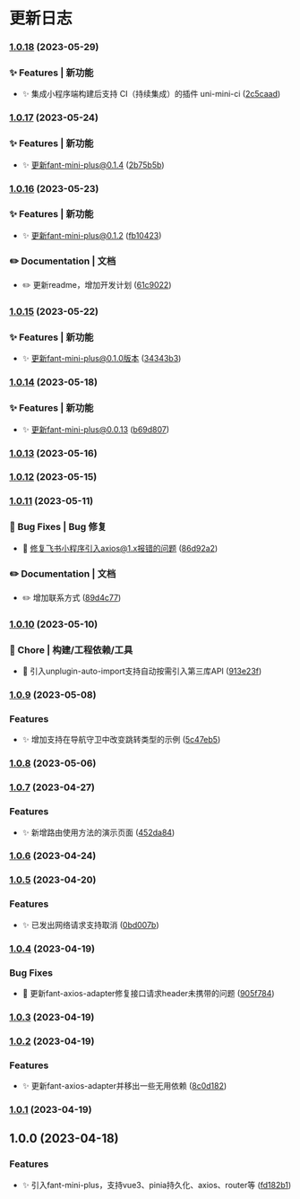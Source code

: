 # 更新日志 


### [1.0.18](https://gitee.com/fant-mini/uniapp-vue3-fant-ts/compare/v1.0.17...v1.0.18) (2023-05-29)


### ✨ Features | 新功能

* ✨ 集成小程序端构建后支持 CI（持续集成）的插件 uni-mini-ci ([2c5caad](https://gitee.com/fant-mini/uniapp-vue3-fant-ts/commit/2c5caad7c0b9e6dab4d661808a21186f3bdbf7ec))

### [1.0.17](https://gitee.com/fant-mini/uniapp-vue3-fant-ts/compare/v1.0.16...v1.0.17) (2023-05-24)


### ✨ Features | 新功能

* ✨ 更新fant-mini-plus@0.1.4 ([2b75b5b](https://gitee.com/fant-mini/uniapp-vue3-fant-ts/commit/2b75b5bf5e72974203a108361b47aa9802c2efd3))

### [1.0.16](https://gitee.com/fant-mini/uniapp-vue3-fant-ts/compare/v1.0.15...v1.0.16) (2023-05-23)


### ✨ Features | 新功能

* ✨ 更新fant-mini-plus@0.1.2 ([fb10423](https://gitee.com/fant-mini/uniapp-vue3-fant-ts/commit/fb10423fe691a5dc5a57805cba318bfac7bc8e1c))


### ✏️ Documentation | 文档

* ✏️  更新readme，增加开发计划 ([61c9022](https://gitee.com/fant-mini/uniapp-vue3-fant-ts/commit/61c902255eceaa69eea4e32776ac1e26a0e74c4f))

### [1.0.15](https://gitee.com/fant-mini/uniapp-vue3-fant-ts/compare/v1.0.14...v1.0.15) (2023-05-22)


### ✨ Features | 新功能

* ✨ 更新fant-mini-plus@0.1.0版本 ([34343b3](https://gitee.com/fant-mini/uniapp-vue3-fant-ts/commit/34343b329d21f63021f80b526e05c6ba4c94a713))

### [1.0.14](https://gitee.com/fant-mini/uniapp-vue3-fant-ts/compare/v1.0.13...v1.0.14) (2023-05-18)


### ✨ Features | 新功能

* ✨ 更新fant-mini-plus@0.0.13 ([b69d807](https://gitee.com/fant-mini/uniapp-vue3-fant-ts/commit/b69d8077edeaf8d3f1bf52b2a9263ae9b58ba5ce))

### [1.0.13](https://gitee.com/fant-mini/uniapp-vue3-fant-ts/compare/v1.0.12...v1.0.13) (2023-05-16)

### [1.0.12](https://gitee.com/fant-mini/uniapp-vue3-fant-ts/compare/v1.0.11...v1.0.12) (2023-05-15)

### [1.0.11](https://gitee.com/fant-mini/uniapp-vue3-fant-ts/compare/v1.0.10...v1.0.11) (2023-05-11)


### 🐛 Bug Fixes | Bug 修复

* 🐛 修复飞书小程序引入axios@1.x报错的问题 ([86d92a2](https://gitee.com/fant-mini/uniapp-vue3-fant-ts/commit/86d92a2d321f6dcb8a647981821dd553094b1794))


### ✏️ Documentation | 文档

* ✏️  增加联系方式 ([89d4c77](https://gitee.com/fant-mini/uniapp-vue3-fant-ts/commit/89d4c775fb32522514b017b2222e845875a40637))

### [1.0.10](https://gitee.com/fant-mini/uniapp-vue3-fant-ts/compare/v1.0.9...v1.0.10) (2023-05-10)


### 🚀 Chore | 构建/工程依赖/工具

* 🚀 引入unplugin-auto-import支持自动按需引入第三库API ([913e23f](https://gitee.com/fant-mini/uniapp-vue3-fant-ts/commit/913e23f37dff0018ccbca6700a74d20b9651e851))

### [1.0.9](https://gitee.com/fant-mini/uniapp-vue3-fant-ts/compare/v1.0.8...v1.0.9) (2023-05-08)


### Features

* ✨ 增加支持在导航守卫中改变跳转类型的示例 ([5c47eb5](https://gitee.com/fant-mini/uniapp-vue3-fant-ts/commit/5c47eb5b9a38e1d4439614e50958638d4932849a))

### [1.0.8](https://gitee.com/fant-mini/uniapp-vue3-fant-ts/compare/v1.0.7...v1.0.8) (2023-05-06)

### [1.0.7](https://gitee.com/fant-mini/uniapp-vue3-fant-ts/compare/v1.0.6...v1.0.7) (2023-04-27)


### Features

* ✨ 新增路由使用方法的演示页面 ([452da84](https://gitee.com/fant-mini/uniapp-vue3-fant-ts/commit/452da84984afbe0e279900a3b900701f1f784405))

### [1.0.6](https://gitee.com/fant-mini/uniapp-vue3-fant-ts/compare/v1.0.5...v1.0.6) (2023-04-24)

### [1.0.5](https://gitee.com/fant-mini/uniapp-vue3-fant-ts/compare/v1.0.4...v1.0.5) (2023-04-20)


### Features

* ✨ 已发出网络请求支持取消 ([0bd007b](https://gitee.com/fant-mini/uniapp-vue3-fant-ts/commit/0bd007bd25a514b44584536ea53f45c9a33af359))

### [1.0.4](https://gitee.com/fant-mini/uniapp-vue3-fant-ts/compare/v1.0.3...v1.0.4) (2023-04-19)


### Bug Fixes

* 🐛 更新fant-axios-adapter修复接口请求header未携带的问题 ([905f784](https://gitee.com/fant-mini/uniapp-vue3-fant-ts/commit/905f7848f4e710a162e036695ae375300765d078))

### [1.0.3](https://gitee.com/fant-mini/uniapp-vue3-fant-ts/compare/v1.0.2...v1.0.3) (2023-04-19)

### [1.0.2](https://gitee.com/fant-mini/uniapp-vue3-fant-ts/compare/v1.0.1...v1.0.2) (2023-04-19)


### Features

* ✨ 更新fant-axios-adapter并移出一些无用依赖 ([8c0d182](https://gitee.com/fant-mini/uniapp-vue3-fant-ts/commit/8c0d182bebdbc3d8276503495a704c497d930265))

### [1.0.1](https://gitee.com/fant-mini/uniapp-vue3-fant-ts/compare/v1.0.0...v1.0.1) (2023-04-19)

## 1.0.0 (2023-04-18)


### Features

* ✨ 引入fant-mini-plus，支持vue3、pinia持久化、axios、router等 ([fd182b1](https://gitee.com/fant-mini/uniapp-vue3-fant-ts/commit/fd182b1433ec95c7b491036bd1ac0a700a81715f))
